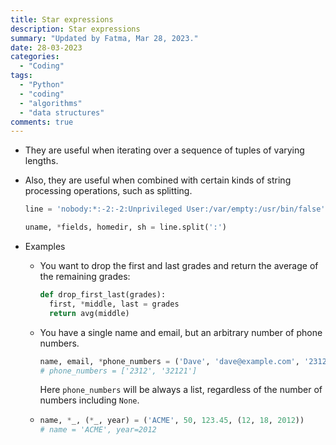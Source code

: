 ```yaml
---
title: Star expressions
description: Star expressions
summary: "Updated by Fatma, Mar 28, 2023."
date: 28-03-2023
categories:
  - "Coding"
tags:
  - "Python"
  - "coding"
  - "algorithms"
  - "data structures"
comments: true
---
```

- They are useful when iterating over a sequence of tuples of varying lengths.

- Also, they are useful when combined with certain kinds of string processing operations, such as splitting.

  ```python
  line = 'nobody:*:-2:-2:Unprivileged User:/var/empty:/usr/bin/false'
  
  uname, *fields, homedir, sh = line.split(':')
  ```

- Examples

  - You want to drop the first and last grades and return the average of the remaining grades:

    ```python
    def drop_first_last(grades):
      first, *middle, last = grades
      return avg(middle)
    ```

  - You have a single name and email, but an arbitrary number of phone numbers.

    ```python
    name, email, *phone_numbers = ('Dave', 'dave@example.com', '2312', '32121')
    # phone_numbers = ['2312', '32121']
    ```

    Here `phone_numbers` will be always a list, regardless of the number of numbers including `None`.

  - ```python
    name, *_, (*_, year) = ('ACME', 50, 123.45, (12, 18, 2012))
    # name = 'ACME', year=2012
    ```

